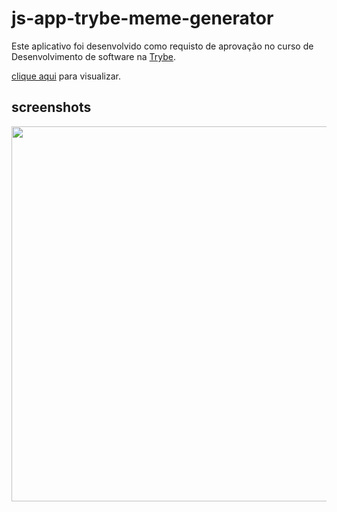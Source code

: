 # js-app-trybe-meme-generator

Este aplicativo foi desenvolvido como requisto de aprovação no curso de Desenvolvimento de software
na [Trybe](https://www.betrybe.com/?utm_source=trybe.com.br).

[clique aqui](https://js-app-trybe-meme-generator.netlify.app/) para visualizar.

## screenshots

<img src="https://js-app-trybe-meme-generator.netlify.app/imags/screenshot/01_shot.png" width="600px">
